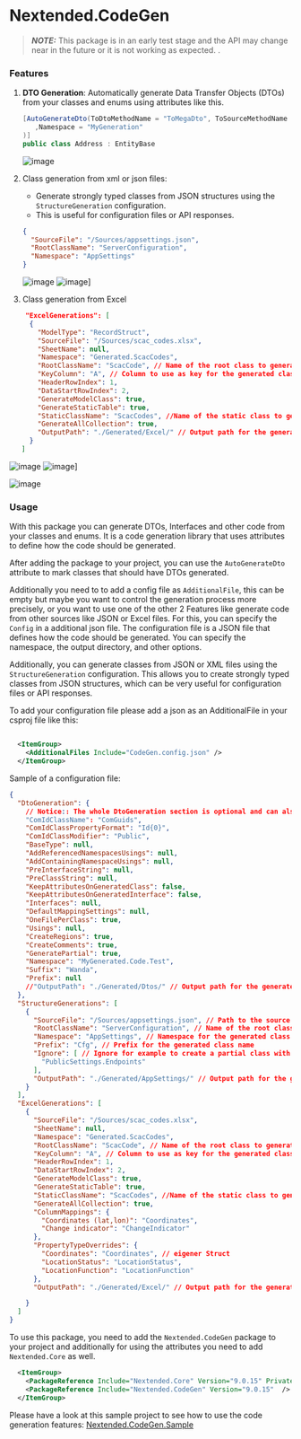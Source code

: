 ﻿# Nextended.CodeGen

> **_NOTE:_**  This package is in an early test stage and the API may change near in the future 
or it is not working as expected. 
.

### Features
 1. **DTO Generation**: Automatically generate Data Transfer Objects (DTOs) from your classes and enums using attributes like this.
     ```c#
     [AutoGenerateDto(ToDtoMethodName = "ToMegaDto", ToSourceMethodName = "AsSrc", IsComCompatible = true
        ,Namespace = "MyGeneration"
    )]
    public class Address : EntityBase

     ```
    ![image](https://raw.githubusercontent.com/fgilde/Nextended/refs/heads/main/images/1.dto_result.png)
 

 2. Class generation from xml or json files: 
    - Generate strongly typed classes from JSON structures using the `StructureGeneration` configuration.
    - This is useful for configuration files or API responses.
    ```json
    {
      "SourceFile": "/Sources/appsettings.json",
      "RootClassName": "ServerConfiguration",
      "Namespace": "AppSettings"
    }
    ```
    ![image](https://raw.githubusercontent.com/fgilde/Nextended/refs/heads/main/images/2.app_settings.json_sample.png)
    ![image](https://raw.githubusercontent.com/fgilde/Nextended/refs/heads/main/images/3.Appsettings%20result.png)]


   1. Class generation from Excel
   ```json
       "ExcelGenerations": [
        {
          "ModelType": "RecordStruct",
          "SourceFile": "/Sources/scac_codes.xlsx",
          "SheetName": null,
          "Namespace": "Generated.ScacCodes",
          "RootClassName": "ScacCode", // Name of the root class to generate
          "KeyColumn": "A", // Column to use as key for the generated class e.g. "A" for the first column B,C etc.
          "HeaderRowIndex": 1,
          "DataStartRowIndex": 2,
          "GenerateModelClass": true,
          "GenerateStaticTable": true,
          "StaticClassName": "ScacCodes", //Name of the static class to generate
          "GenerateAllCollection": true,         
          "OutputPath": "./Generated/Excel/" // Output path for the generated file, if its null or unset the files will added to generation source
        }
      ]
   ```
   ![image](https://raw.githubusercontent.com/fgilde/Nextended/refs/heads/main/images/4.excel_source.png)
   ![image](https://raw.githubusercontent.com/fgilde/Nextended/refs/heads/main/images/5.excel_model_result.png)]
   
   ![image](https://raw.githubusercontent.com/fgilde/Nextended/refs/heads/main/images/6.excel_list_result.png)


### Usage
With this package you can generate DTOs, Interfaces and other code from your classes and enums.
It is a code generation library that uses attributes to define how the code should be generated.

After adding the package to your project, you can use the `AutoGenerateDto` attribute to mark classes that should have DTOs generated. 


Additionally you need to to add a config file as `AdditionalFile`, this can be empty but maybe you want to control the generation process more precisely, or you want to use one of the other 2 Features 
like generate code from other sources like JSON or Excel files.
For this, you can specify the `Config` in a additional json file. 
The configuration file is a JSON file that defines how the code should be generated. 
You can specify the namespace, the output directory, and other options.

Additionally, you can generate classes from JSON or XML files using the `StructureGeneration` configuration. 
This allows you to create strongly typed classes from JSON structures, 
which can be very useful for configuration files or API responses.


To add your configuration file please add a json as an AdditionalFile in your csproj file like this:

```xml

  <ItemGroup>
    <AdditionalFiles Include="CodeGen.config.json" />
  </ItemGroup>
```

Sample of a configuration file:


```json
{
  "DtoGeneration": {
    // Notice:: The whole DtoGeneration section is optional and can also be overridden if set on the Attributes.
    "ComIdClassName": "ComGuids",
    "ComIdClassPropertyFormat": "Id{0}",
    "ComIdClassModifier": "Public",
    "BaseType": null,
    "AddReferencedNamespacesUsings": null,
    "AddContainingNamespaceUsings": null,
    "PreInterfaceString": null,
    "PreClassString": null,
    "KeepAttributesOnGeneratedClass": false,
    "KeepAttributesOnGeneratedInterface": false,
    "Interfaces": null,
    "DefaultMappingSettings": null,
    "OneFilePerClass": true,
    "Usings": null,
    "CreateRegions": true,
    "CreateComments": true,
    "GeneratePartial": true,
    "Namespace": "MyGenerated.Code.Test",
    "Suffix": "Wanda",
    "Prefix": null
    //"OutputPath": "./Generated/Dtos/" // Output path for the generated files, if its null or unset the files will added to generation source
  },
  "StructureGenerations": [
    {
      "SourceFile": "/Sources/appsettings.json", // Path to the source file to generate from
      "RootClassName": "ServerConfiguration", // Name of the root class to generate
      "Namespace": "AppSettings", // Namespace for the generated class
      "Prefix": "Cfg", // Prefix for the generated class name
      "Ignore": [ // Ignore for example to create a partial class with the same name or for whatever reason
        "PublicSettings.Endpoints"
      ],
      "OutputPath": "./Generated/AppSettings/" // Output path for the generated file, if its null or unset the files will added to generation source
    }
  ],
  "ExcelGenerations": [
    {
      "SourceFile": "/Sources/scac_codes.xlsx",
      "SheetName": null, 
      "Namespace": "Generated.ScacCodes",
      "RootClassName": "ScacCode", // Name of the root class to generate
      "KeyColumn": "A", // Column to use as key for the generated class e.g. "A" for the first column B,C etc.
      "HeaderRowIndex": 1,
      "DataStartRowIndex": 2,
      "GenerateModelClass": true,
      "GenerateStaticTable": true,
      "StaticClassName": "ScacCodes", //Name of the static class to generate
      "GenerateAllCollection": true,
      "ColumnMappings": {
        "Coordinates (lat,lon)": "Coordinates",
        "Change indicator": "ChangeIndicator"
      },
      "PropertyTypeOverrides": {
        "Coordinates": "Coordinates", // eigener Struct
        "LocationStatus": "LocationStatus",
        "LocationFunction": "LocationFunction"
      },
      "OutputPath": "./Generated/Excel/" // Output path for the generated file, if its null or unset the files will added to generation source

    }
  ]
}
```

To use this package, you need to add the `Nextended.CodeGen` package to your project and additionally for using the attributes you need to add `Nextended.Core` as well.

```xml
  <ItemGroup>
    <PackageReference Include="Nextended.Core" Version="9.0.15" PrivateAssets="all" GeneratePathProperty="true" />    
    <PackageReference Include="Nextended.CodeGen" Version="9.0.15"  />    
  </ItemGroup>
```

Please have a look at this sample project to see how to use the code generation features: [Nextended.CodeGen.Sample](https://github.com/fgilde/Nextended/tree/main/CodeGenSample)